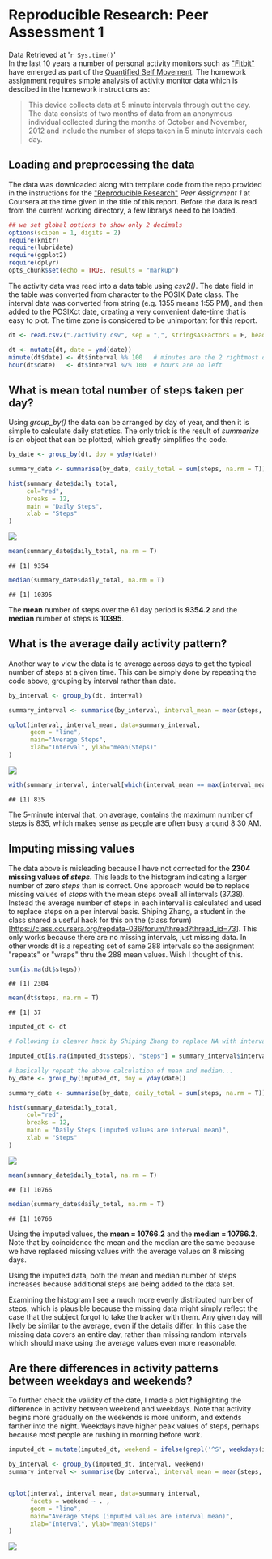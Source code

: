 # Reproducible Research: Peer Assessment 1
Data Retrieved at '`r Sys.time()`'  
In the last 10 years a number of personal activity monitors such as ["Fitbit"](https://en.wikipedia.org/wiki/Fitbit) have emerged as part of the [Quantified Self Movement](https://en.wikipedia.org/wiki/Quantified_Self). The homework assignment requires simple analysis of activity monitor data which is descibed in the homework instructions as:

> This device collects data at 5 minute intervals through out the day. The data consists of two months of data from an anonymous individual collected during the months of October and November, 2012 and include the number of steps taken in 5 minute intervals each day.

## Loading and preprocessing the data

The data was downloaded along with template code from the repo provided in the instructions for the ["Reproducible Research"](https://www.coursera.org/course/repdata) *Peer Assignment 1* at Coursera at the time given in the title of this report. Before the data is read from the current working directory, a few librarys need to be loaded.


```r
## we set global options to show only 2 decimals
options(scipen = 1, digits = 2)
require(knitr)
require(lubridate)
require(ggplot2)
require(dplyr)
opts_chunk$set(echo = TRUE, results = "markup")
```
The activity data was read into a data table using *csv2()*. The date field in the table was converted from character to the POSIX Date class. The interval data was converted from string (e.g. 1355 means 1:55 PM), and then added to the POSIXct date, creating a very convenient date-time that is easy to plot. The time zone is considered to be unimportant for this report.


```r
dt <- read.csv2("./activity.csv", sep = ",", stringsAsFactors = F, header = T)  

dt <- mutate(dt, date = ymd(date))
minute(dt$date) <- dt$interval %% 100   # minutes are the 2 rightmost digits
hour(dt$date)   <- dt$interval %/% 100  # hours are on left
```

## What is mean total number of steps taken per day?
Using *group_by()* the data can be arranged by day of year, and then it is simple to calculate daily statistics. The only trick is the result of *summarize* is an object that can be plotted, which greatly simplifies the code.

```r
by_date <- group_by(dt, doy = yday(date))

summary_date <- summarise(by_date, daily_total = sum(steps, na.rm = T))

hist(summary_date$daily_total,
     col="red", 
     breaks = 12,
     main = "Daily Steps", 
     xlab = "Steps"
)
```

![](PA1_template_files/figure-html/calculateMeanSteps_by_day-1.png) 

```r
mean(summary_date$daily_total, na.rm = T)
```

```
## [1] 9354
```

```r
median(summary_date$daily_total, na.rm = T)
```

```
## [1] 10395
```

The **mean** number of steps over the 61 day period is **9354.2** and the **median** number of steps is **10395**.

## What is the average daily activity pattern?

Another way to view the data is to average across days to get the typical number of steps at a given time. This can be simply done by repeating the code above, grouping by interval rather than date.

```r
by_interval <- group_by(dt, interval)

summary_interval <- summarise(by_interval, interval_mean = mean(steps, na.rm = TRUE))

qplot(interval, interval_mean, data=summary_interval, 
      geom = "line",
      main="Average Steps",
      xlab="Interval", ylab="mean(Steps)"
)
```

![](PA1_template_files/figure-html/calculateMeanSteps_by_interval-1.png) 

```r
with(summary_interval, interval[which(interval_mean == max(interval_mean))])
```

```
## [1] 835
```

The 5-minute interval that, on average, contains the maximum number of steps is 835, which makes sense as people are often busy around 8:30 AM.


## Imputing missing values

The data above is misleading because I have not corrected for the **2304 missing values of *steps*.** This leads to the histogram indicating a larger number of zero *steps* than is correct. One approach would be to replace missing values of *steps* with the mean steps oveall all intervals (37.38). Instead the average number of steps in each interval is calculated and used to replace steps on a per interval basis. Shiping Zhang, a student in the class shared a useful hack for this on the (class forum)[https://class.coursera.org/repdata-036/forum/thread?thread_id=73]. This only works because there are no missing intervals, just missing data. In other words dt is a repeating set of same 288 intervals so the assignment "repeats" or "wraps" thru the 288 mean values. Wish I thought of this.


```r
sum(is.na(dt$steps))
```

```
## [1] 2304
```

```r
mean(dt$steps, na.rm = T)
```

```
## [1] 37
```

```r
imputed_dt <- dt

# Following is cleaver hack by Shiping Zhang to replace NA with interval mean.

imputed_dt[is.na(imputed_dt$steps), "steps"] = summary_interval$interval_mean

# basically repeat the above calculation of mean and median...
by_date <- group_by(imputed_dt, doy = yday(date))

summary_date <- summarise(by_date, daily_total = sum(steps, na.rm = T))

hist(summary_date$daily_total,
     col="red", 
     breaks = 12,
     main = "Daily Steps (imputed values are interval mean)", 
     xlab = "Steps"
)
```

![](PA1_template_files/figure-html/imputMissingSteps-1.png) 

```r
mean(summary_date$daily_total, na.rm = T)
```

```
## [1] 10766
```

```r
median(summary_date$daily_total, na.rm = T)
```

```
## [1] 10766
```

Using the imputed values, the **mean = 10766.2** and the **median = 10766.2**. Note that by coincidence the mean and the median are the same because we have replaced missing values with the average values on 8 missing days. 

Using the imputed data, both the mean and median number of steps increases because additional steps are being added to the data set. 

Examining the histogram I see a much more evenly distributed number of steps, which is plausible because the missing data might simply reflect the case that the subject forgot to take the tracker with them. Any given day will likely be similar to the average, even if the details differ. In this case the missing data covers an entire day, rather than missing random intervals which should make using the average values even more reasonable.

## Are there differences in activity patterns between weekdays and weekends?

To further check the validity of the date, I made a plot highlighting the difference in activity between weekend and weekdays. Note that activity begins more gradually on the weekends is more uniform, and extends farther into the night. Weekdays have higher peak values of steps, perhaps because most people are rushing in morning before work. 

```r
imputed_dt = mutate(imputed_dt, weekend = ifelse(grepl('^S', weekdays(imputed_dt$date)), "weekend", "weekday"))

by_interval <- group_by(imputed_dt, interval, weekend)
summary_interval <- summarise(by_interval, interval_mean = mean(steps, na.rm = TRUE))


qplot(interval, interval_mean, data=summary_interval,
      facets = weekend ~ . ,
      geom = "line",
      main="Average Steps (imputed values are interval mean)",
      xlab="Interval", ylab="mean(Steps)"
)
```

![](PA1_template_files/figure-html/compareWeekendsToWeekdays-1.png) 
